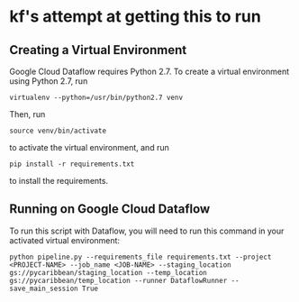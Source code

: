 # kf's attempt at getting this to run

## Creating a Virtual Environment

Google Cloud Dataflow requires Python 2.7. To create a virtual environment using Python 2.7, run

```
virtualenv --python=/usr/bin/python2.7 venv
```

Then, run

```
source venv/bin/activate
```

to activate the virtual environment, and run

```
pip install -r requirements.txt
```

to install the requirements.

## Running on Google Cloud Dataflow

To run this script with Dataflow, you will need to run this command in your activated virtual environment:

```
python pipeline.py --requirements_file requirements.txt --project <PROJECT-NAME> --job_name <JOB-NAME> --staging_location gs://pycaribbean/staging_location --temp_location gs://pycaribbean/temp_location --runner DataflowRunner --save_main_session True
```
